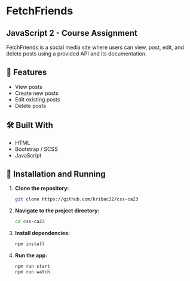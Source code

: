 # FetchFriends

## JavaScript 2 - Course Assignment

FetchFriends is a social media site where users can view, post, edit, and delete posts using a provided API and its documentation.

## 🌟 Features
- View posts
- Create new posts
- Edit existing posts
- Delete posts

## 🛠️ Built With
- HTML
- Bootstrap / SCSS
- JavaScript

## 🚀 Installation and Running

1. **Clone the repository:**
   ```bash
   git clone https://github.com/kribac12/css-ca23
2. **Navigate to the project directory:**
   ```bash 
   cd css-ca23
3. **Install dependencies:**
   ```bash 
   npm install
4. **Run the app:**
   ```bash 
   npm run start
   npm run watch

